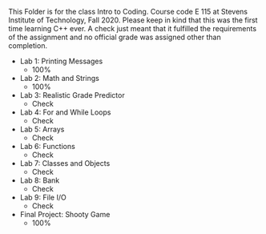 This Folder is for the class Intro to Coding. Course code E 115 at Stevens Institute of Technology, Fall 2020. Please keep in kind that this was the first time learning C++ ever. A check just meant that it fulfilled the requirements of the assignment and no official grade was assigned other than completion.
  - Lab 1: Printing Messages
    + 100%
  - Lab 2: Math and Strings
    + 100%
  - Lab 3: Realistic Grade Predictor
    + Check
  - Lab 4: For and While Loops
    + Check
  - Lab 5: Arrays
    + Check
  - Lab 6: Functions
    + Check
  - Lab 7: Classes and Objects
    + Check
  - Lab 8: Bank
    + Check
  - Lab 9: File I/O
    + Check
  - Final Project: Shooty Game
    + 100%
